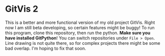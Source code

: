 # GitVis 2
This is a better and more functional version of my old project GitVis. Right now I am still beta developing, so certain features might be buggy! To run this program, clone this repository, then run the python. **Make sure you have installed GitPython**! You can switch repositories under `File > Open`. Line drawing is not quite there, so for complex projects there might be some bad overlap. I'm hoping to fix that soon.
